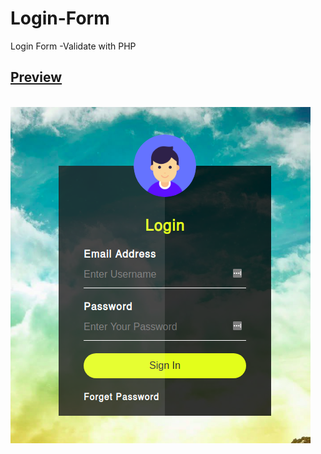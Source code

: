 # Login-Form
Login Form -Validate with PHP
<h2><a href="http://www.mi-shajib.com/Login-Form/">Preview</a></h2>
<br>
<img src="login-form-preview.png" alt="login-form">
